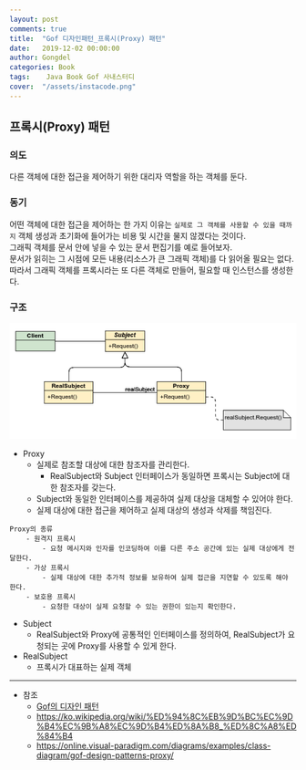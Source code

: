 ```yaml
---
layout: post
comments: true
title:  "Gof 디자인패턴_프록시(Proxy) 패턴"
date:   2019-12-02 00:00:00
author: Gongdel
categories: Book
tags:	 Java Book Gof 사내스터디
cover:  "/assets/instacode.png"
---
```

## 프록시(Proxy) 패턴
### 의도
다른 객체에 대한 접근을 제어하기 위한 대리자 역할을 하는 객체를 둔다.  
### 동기
어떤 객체에 대한 접근을 제어하는 한 가지 이유는 `실제로 그 객체를 사용할 수 있을 때까지` 객체 생성과 초기화에 들어가는 비용 및 시간을 물지 않겠다는 것이다.  
그래픽 객체를 문서 안에 넣을 수 있는 문서 편집기를 예로 들어보자.  
문서가 읽히는 그 시점에 모든 내용(리소스가 큰 그래픽 객체)를 다 읽어올 필요는 없다.  
따라서 그래픽 객체를 프록시라는 또 다른 객체로 만들어, 필요할 때 인스턴스를 생성한다.  

### 구조
![alt](/assets/gof/images/gof-design-patterns-proxy.png)

+ Proxy
	- 실제로 참조할 대상에 대한 참조자를 관리한다.
		- RealSubject와 Subject 인터페이스가 동일하면 프록시는 Subject에 대한 참조자를 갖는다.
	- Subject와 동일한 인터페이스를 제공하여 실제 대상을 대체할 수 있어야 한다.
	- 실제 대상에 대한 접근을 제어하고 실제 대상의 생성과 삭제를 책임진다.  
	
~~~
Proxy의 종류
	- 원격지 프록시
		- 요청 메시지와 인자를 인코딩하여 이를 다른 주소 공간에 있는 실제 대상에게 전달한다.
	- 가상 프록시
		- 실제 대상에 대한 추가적 정보를 보유하여 실제 접근을 지연할 수 있도록 해야 한다.  
	- 보호용 프록시
		- 요청한 대상이 실제 요청할 수 있는 권한이 있는지 확인한다.
~~~
+ Subject
	- RealSubject와 Proxy에 공통적인 인터페이스를 정의하여, RealSubject가 요청되는 곳에 Proxy를 사용할 수 있게 한다.  
+ RealSubject
	- 프록시가 대표하는 실제 객체

---
- 참조
	+ [Gof의 디자인 패턴](https://www.google.com/search?newwindow=1&sxsrf=ACYBGNTM3TLPpNtM8XVERiP7AyPyLDi3sQ%3A1572758465286&ei=wWO-XfOOEcTGmAWs26i4Cw&q=gof%EC%9D%98+%EB%94%94%EC%9E%90%EC%9D%B8%ED%8C%A8%ED%84%B4&oq=gof&gs_l=psy-ab.1.1.35i39l2j0i67j0j0i131l4j0j0i131.1801221.1802149..1803884...0.1..0.188.465.0j3......0....1..gws-wiz.......0i71.wMtI5vf-WEU)	
	+ <https://ko.wikipedia.org/wiki/%ED%94%8C%EB%9D%BC%EC%9D%B4%EC%9B%A8%EC%9D%B4%ED%8A%B8_%ED%8C%A8%ED%84%B4>
	+ <https://online.visual-paradigm.com/diagrams/examples/class-diagram/gof-design-patterns-proxy/>
